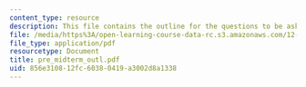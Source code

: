 ```yaml
---
content_type: resource
description: This file contains the outline for the questions to be asked.
file: /media/https%3A/open-learning-course-data-rc.s3.amazonaws.com/12-113-structural-geology-fall-2005/856e310812fc60380419a3002d8a1338_pre_midterm_outl.pdf
file_type: application/pdf
resourcetype: Document
title: pre_midterm_outl.pdf
uid: 856e3108-12fc-6038-0419-a3002d8a1338
---
```

